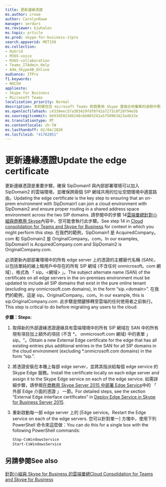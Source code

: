 ```yaml
---
title: 更新邊緣憑證
ms.author: crowe
author: CarolynRowe
manager: serdars
ms.reviewer: bjwhalen
ms.topic: article
ms.prod: skype-for-business-itpro
search.appverid: MET150
ms.collection:
- Hybrid
- M365-voice
- M365-collaboration
- Teams_ITAdmin_Help
- Adm_Skype4B_Online
audience: ITPro
f1.keywords:
- NOCSH
appliesto:
- Skype for Business
- Microsoft Teams
localization_priority: Normal
description: 本附錄包含 microsoft Teams 和商務用 Skype 雲端合併彙算的過程中更新邊緣憑證的詳細的步驟。
ms.openlocfilehash: c4339eec5fa303429fdf8f42a7273c8f20f94e5b
ms.sourcegitcommit: b693d5923d6240cbb865241a5750963423a4b33e
ms.translationtype: MT
ms.contentlocale: zh-TW
ms.lasthandoff: 02/04/2020
ms.locfileid: "41762851"
---
```

# <a name="update-the-edge-certificate"></a><span data-ttu-id="7f664-103">更新邊緣憑證</span><span class="sxs-lookup"><span data-stu-id="7f664-103">Update the edge certificate</span></span>

<span data-ttu-id="7f664-104">更新邊緣憑證是重要步驟，確保 SipDomain1 與內部部署環境可以加入 SipDomain2 的雲端環境，並確保跨兩個 SIP 網域共用的位址空間環境中適當路由。</span><span class="sxs-lookup"><span data-stu-id="7f664-104">Updating the edge certificate is the key step to ensuring that an on-prem environment with SipDomain1 can join a cloud environment with SipDomain2 and ensure proper routing in a shared address space environment across the two SIP domains.</span></span> <span data-ttu-id="7f664-105">請參閱中的步驟 14[雲端彙總針對小組與商務用 Skype](cloud-consolidation.md)內容中，您可能會執行此步驟。</span><span class="sxs-lookup"><span data-stu-id="7f664-105">See step 14 in [Cloud consolidation for Teams and Skype for Business](cloud-consolidation.md) for context in which you might perform this step.</span></span> <span data-ttu-id="7f664-106">在我們的範例，SipDomain1 是 AcquiredCompany。<span>com 和 SipDomain2 是 OriginalCompany。<span>com。</span><span class="sxs-lookup"><span data-stu-id="7f664-106">In our examples, SipDomain1 is AcquiredCompany.<span>com and SipDomain2 is OriginalCompany.<span>com.</span></span>

<span data-ttu-id="7f664-107">必須更新內部部署環境中的所有 edge server 上的憑證的主體替代名稱 (SAN)，以包括單純的線上租用戶中存在的所有 SIP 網域 (不含任何 onmicrosoft。<span>com 網域），格式為 「 sip。\<網域> 」。</span><span class="sxs-lookup"><span data-stu-id="7f664-107">The subject alternate name (SAN) of the certificate on all edge servers in the on-premises environment must be updated to include all SIP domains that exist in the pure online tenant (excluding any onmicrosoft.<span>com domains), in the form “sip.\<domain>”.</span></span>  <span data-ttu-id="7f664-108">在我們的範例，這是 sip。OriginalCompany。<span>com。</span><span class="sxs-lookup"><span data-stu-id="7f664-108">In our example, this is sip.OriginalCompany.<span>com.</span></span> <span data-ttu-id="7f664-109">此步驟是關鍵移轉至雲端的任何使用者之前執行。</span><span class="sxs-lookup"><span data-stu-id="7f664-109">This step is critical to do before migrating any users to the cloud.</span></span>

<span data-ttu-id="7f664-110">**步驟：**</span><span class="sxs-lookup"><span data-stu-id="7f664-110">**Steps:**</span></span>

1.  <span data-ttu-id="7f664-111">取得新的外部邊緣憑證邊緣具有雲端環境中的所有 SIP 網域在 SAN 中的所有現有項目加上額外的項目 (不含 \*。 onmicrosoft.com 網域) 中的表單 」 sip。<DomainName>"。</span><span class="sxs-lookup"><span data-stu-id="7f664-111">Obtain a new External Edge certificate for the edge that has all existing entries plus additional entries in the SAN for all SIP domains in the cloud environment (excluding \*.onmicrosoft.com domains) in the form “sip.<DomainName>”.</span></span>
2.  <span data-ttu-id="7f664-112">將憑證安裝在本機上每部 edge server，並將其指派給每個 edge service 的 Skype Edge 服務。</span><span class="sxs-lookup"><span data-stu-id="7f664-112">Install the certificate locally on each edge server and assign it to the Skype Edge service on each of the edge service.</span></span>  <span data-ttu-id="7f664-113">如需詳細步驟，請參閱[在商務用 Skype Server 2015 中部署 Edge Service](https://technet.microsoft.com/library/dn951368.aspx)中的 「 外部 Edge 介面的憑證 」 一節。</span><span class="sxs-lookup"><span data-stu-id="7f664-113">For detailed steps, see the section “External Edge interface certificates” in [Deploy Edge Service in Skype for Business Server 2015](https://technet.microsoft.com/library/dn951368.aspx).</span></span>
3.  <span data-ttu-id="7f664-114">重新啟動每一部 edge server 上的 [Edge service。</span><span class="sxs-lookup"><span data-stu-id="7f664-114">Restart the Edge service on each of the edge servers.</span></span> <span data-ttu-id="7f664-115">您可以針對單一] 方塊中，使用下列 PowerShell 命令來這麼做：</span><span class="sxs-lookup"><span data-stu-id="7f664-115">You can do this for a single box with the following PowerShell commands:</span></span>

    ```PowerShell
    Stop-CsWindowsService
    Start-CsWindowsService
    ```

## <a name="see-also"></a><span data-ttu-id="7f664-116">另請參閱</span><span class="sxs-lookup"><span data-stu-id="7f664-116">See also</span></span>

[<span data-ttu-id="7f664-117">針對小組與 Skype for Business 的雲端彙總</span><span class="sxs-lookup"><span data-stu-id="7f664-117">Cloud Consolidation for Teams and Skype for Business</span></span>](cloud-consolidation.md)
